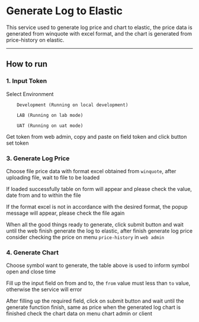 # Generate Log to Elastic

This service used to generate log price and chart to elastic, the price data is generated from winquote with excel format, and the chart is generated from price-history on elastic.

---

## How to run

### 1. Input Token

Select Environment

```
    Development (Running on local development)
```

```
    LAB (Running on lab mode)
```

```
    UAT (Running on uat mode)
```

Get token from web admin, copy and paste on field token and click button set token

### 3. Generate Log Price

Choose file price data with format excel obtained from `winquote`, after uploading file, wait to file to be loaded

If loaded successfully table on form will appear and please check the value, date from and to within the file

If the format excel is not in accordance with the desired format, the popup message will appear, please check the file again

When all the good things ready to generate, click submit button and wait until the web finish generate the log to elastic, after finish generate log price consider checking the price on menu `price-history` in `web admin`

### 4. Generate Chart

Choose symbol want to generate, the table above is used to inform symbol open and close time

Fill up the input field on from and to, the `from` value must less than `to` value, otherwise the service will error

After filling up the required field, click on submit button and wait until the generate function finish, same as price when the generated log chart is finished check the chart data on menu chart admin or client
